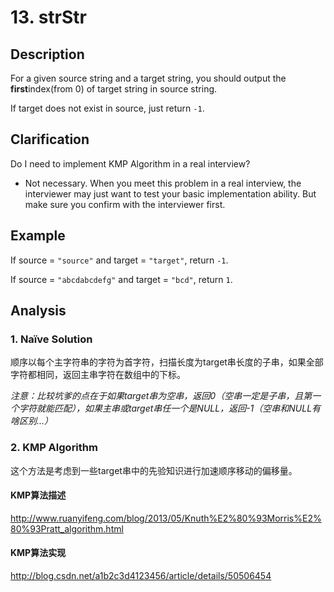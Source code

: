 # 13. strStr

## Description

For a given source string and a target string, you should output the **first**index(from 0) of target string in source string.

If target does not exist in source, just return `-1`.

## Clarification

Do I need to implement KMP Algorithm in a real interview?

- Not necessary. When you meet this problem in a real interview, the interviewer may just want to test your basic implementation ability. But make sure you confirm with the interviewer first.

## Example

If source = `"source"` and target = `"target"`, return `-1`.

If source = `"abcdabcdefg"` and target = `"bcd"`, return `1`.

## Analysis

### 1. Naïve Solution

顺序以每个主字符串的字符为首字符，扫描长度为target串长度的子串，如果全部字符都相同，返回主串字符在数组中的下标。

*注意：比较坑爹的点在于如果target串为空串，返回0（空串一定是子串，且第一个字符就能匹配），如果主串或target串任一个是NULL，返回-1（空串和NULL有啥区别...）*

### 2. KMP Algorithm

这个方法是考虑到一些target串中的先验知识进行加速顺序移动的偏移量。

#### KMP算法描述

http://www.ruanyifeng.com/blog/2013/05/Knuth%E2%80%93Morris%E2%80%93Pratt_algorithm.html

#### KMP算法实现

http://blog.csdn.net/a1b2c3d4123456/article/details/50506454